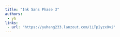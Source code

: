```yaml
---
title: "Ink Sans Phase 3"
authors:
 - yh
links:
 - url: "https://yuhang233.lanzout.com/iLTp2yzx0vi"
---
```

